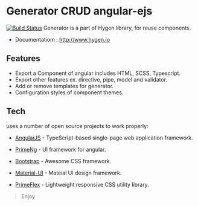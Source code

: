 # Generator CRUD angular-ejs

[![Build Status](https://travis-ci.org/joemccann/dillinger.svg?branch=master)](https://travis-ci.org/joemccann/dillinger)
Generator is a part of Hygen library, for reuse components.
- Documentatiom : http://www.hygen.io

## Features

- Export a Component of angular includes HTML, SCSS, Typescript.
- Export other features ex. directive, pipe, model and validator.
- Add or remove templates for generator.
- Configuration styles of component themes.

## Tech

uses a number of open source projects to work properly:

- [AngularJS] - TypeScript-based single-page web application framework.
- [PrimeNg] - UI framework for angular.
- [Bootstrap] - Awesome CSS framework.
- [Material-UI] - Mateial UI design framework.
- [PrimeFlex] - Lightweight responsive CSS utility library. 


   [PrimeNg]: <https://www.primeng.org>
   [Bootstrap]: <https://www.getbootstrap.com>
   [Material-UI]: <https://material.angular.io/>
   [PrimeFlex]: <https://www.primefaces.org/primeflex/>
   [AngularJS]: <http://angularjs.org>
> Enjoy
